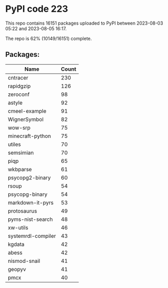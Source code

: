 # PyPI code 223

This repo contains 16151 packages uploaded to PyPI between 
2023-08-03 05:22 and 2023-08-05 16:17.

The repo is 62% (10149/16151) complete.

## Packages:

| Name  | Count |
| ----- | ----- |
| cntracer | 230 |
| rapidgzip | 126 |
| zeroconf | 98 |
| astyle | 92 |
| cmeel-example | 91 |
| WignerSymbol | 82 |
| wow-srp | 75 |
| minecraft-python | 75 |
| utiles | 70 |
| semsimian | 70 |
| piqp | 65 |
| wkbparse | 61 |
| psycopg2-binary | 60 |
| rsoup | 54 |
| psycopg-binary | 54 |
| markdown-it-pyrs | 53 |
| protosaurus | 49 |
| pyms-nist-search | 48 |
| xw-utils | 46 |
| systemrdl-compiler | 43 |
| kgdata | 42 |
| abess | 42 |
| nismod-snail | 41 |
| geopyv | 41 |
| pmcx | 40 |


